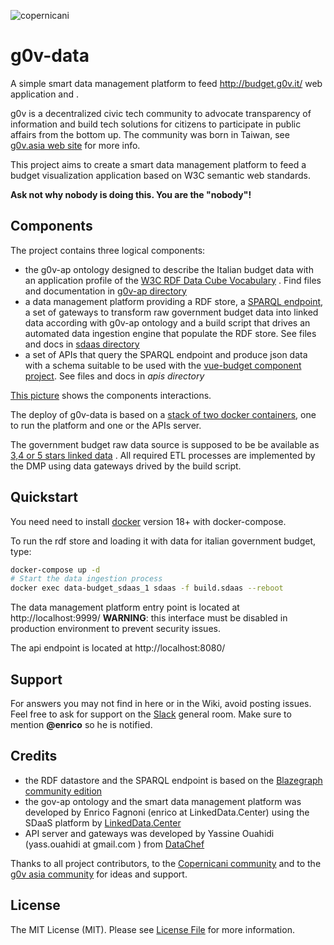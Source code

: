 ![copernicani](https://copernicani.it/wp-content/uploads/cropped-logo_orizzontale_trasparente-1-e1525161268864.png)

# g0v-data

A simple smart data management platform to feed http://budget.g0v.it/ web application and 		. 

g0v is a decentralized civic tech community to advocate transparency of information and build tech solutions 
for citizens to participate in public affairs from the bottom up. The community was born in Taiwan, see [g0v.asia web site](http://g0v.asia/) for more info.

This project aims to create a smart data management platform to feed a budget visualization application based on W3C semantic web standards.

**Ask not why nobody is doing this. You are the "nobody"!**

## Components

The project contains three logical components:

- the g0v-ap ontology designed to describe the Italian budget data with an application profile of the [W3C RDF Data Cube Vocabulary](https://www.w3.org/TR/vocab-data-cube) . Find files and documentation in [g0v-ap directory](g0v-ap/README.md)
- a data management platform providing a RDF store, a [SPARQL endpoint](https://www.w3.org/TR/sparql11-overview), a set of gateways to transform raw government budget data into linked data according with g0v-ap ontology and a build script that drives an automated data ingestion engine that populate the RDF store.  See files and docs in [sdaas directory](sdaas/README.md)
- a set of APIs that query the SPARQL endpoint and produce json data with a schema suitable to be used with the [vue-budget component project](). See files and docs in *apis directory*
 
[This picture](https://www.draw.io/?lightbox=1&highlight=0000ff&edit=_blank&layers=1&nav=1&title=g0v-data-architecture.html#Uhttps%3A%2F%2Fdrive.google.com%2Fa%2Fe-artspace.com%2Fuc%3Fid%3D1Q2VSl5IL_K1qByiSzGDffSXiVbSRA1zl%26export%3Ddownload) shows the components interactions.

The deploy of g0v-data is based on a [stack of two docker containers](https://www.draw.io/?lightbox=1&highlight=0000ff&edit=_blank&layers=1&nav=1&title=g0v-data-stack.html#Uhttps%3A%2F%2Fdrive.google.com%2Fa%2Fe-artspace.com%2Fuc%3Fid%3D1FEItM1NOMCzj03GxkXc_EE5SLnJ-oF_R%26export%3Ddownload), one to run the platform and one or the APIs server.

The government budget raw data source is supposed to be be available as [3,4 or 5 stars linked data](https://5stardata.info/en/) . All required ETL processes are implemented by the DMP using data gateways drived by the build script.


## Quickstart

You need need to install [docker](https://docs.docker.com/) version 18+ with docker-compose.

To run the rdf store and loading it with data for italian government budget, type:

```bash
docker-compose up -d
# Start the data ingestion process
docker exec data-budget_sdaas_1 sdaas -f build.sdaas --reboot
```

The data management platform entry point is located at http://localhost:9999/
**WARNING**: this interface must be disabled in production environment to prevent security issues.

The api endpoint is located at http://localhost:8080/


## Support

For answers you may not find in here or in the Wiki, avoid posting issues. Feel free to ask for support on the [Slack](https://linkeddatacenter.slack.com/) general room. Make sure to mention **@enrico** so he is notified.

## Credits

- the RDF datastore and the SPARQL endpoint is based on the [Blazegraph community edition](https://www.blazegraph.com/)
- the gov-ap ontology and the smart data management platform was developed by Enrico Fagnoni (enrico at LinkedData.Center) using the SDaaS platform by [LinkedData.Center](http://LinkedData.Center/)
- API server and gateways was developed by Yassine Ouahidi (yass.ouahidi at gmail.com ) from [DataChef](http://DataChef.Cloud)

Thanks to all project contributors, to the [Copernicani community](https://copernicani.it/) and to the [g0v asia community](http://g0v.asia) for ideas and support.

## License

The MIT License (MIT). Please see [License File](LICENSE) for more information.

